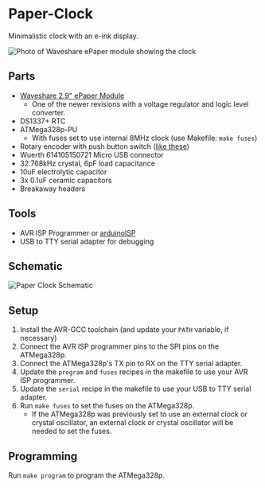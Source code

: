 # Paper-Clock

Minimalistic clock with an e-ink display.

![Photo of Waveshare ePaper module showing the clock](../assets/Image.jpg)

## Parts

- [Waveshare 2.9" ePaper Module](https://www.waveshare.com/wiki/2.9inch_e-Paper_Module)
    - One of the newer revisions with a voltage regulator and logic level converter.
- DS1337+ RTC
- ATMega328p-PU
    - With fuses set to use internal 8MHz clock (use Makefile: `make fuses`)
- Rotary encoder with push button switch ([like these](https://www.amazon.com/dp/B0197X1UZY/ref=cm_sw_em_r_mt_dp_U_0rAEDbP2TPZJZ))
- Wuerth 614105150721 Micro USB connector
- 32.768kHz crystal, 6pF load capacitance
- 10uF electrolytic capacitor
- 3x 0.1uF ceramic capacitors
- Breakaway headers

## Tools

- AVR ISP Programmer or [arduinoISP](https://www.arduino.cc/en/tutorial/arduinoISP)
- USB to TTY serial adapter for debugging

## Schematic

![Paper Clock Schematic](../assets/Schematic.png?raw=true)

## Setup

1. Install the AVR-GCC toolchain (and update your `PATH` variable, if necessary)
2. Connect the AVR ISP programmer pins to the SPI pins on the ATMega328p.
3. Connect the ATMega328p's TX pin to RX on the TTY serial adapter.
4. Update the `program` and `fuses` recipes in the makefile to use your AVR 
ISP programmer.
5. Update the `serial` recipe in the makefile to use your USB to TTY serial 
adapter.
6. Run `make fuses` to set the fuses on the ATMega328p.
    - If the ATMega328p was previously set to use an external clock or crystal 
    oscillator, an external clock or crystal oscillator will be needed to set 
    the fuses.

## Programming

Run `make program` to program the ATMega328p.

